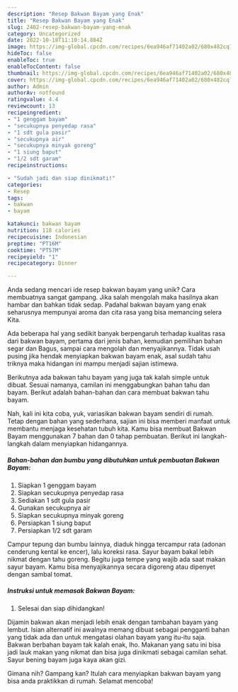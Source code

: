 ```yaml
---
description: "Resep Bakwan Bayam yang Enak"
title: "Resep Bakwan Bayam yang Enak"
slug: 2402-resep-bakwan-bayam-yang-enak
category: Uncategorized
date: 2022-10-18T11:10:14.884Z
image: https://img-global.cpcdn.com/recipes/6ea946af71402a02/680x482cq70/bakwan-bayam-foto-resep-utama.jpg
hideToc: false
enableToc: true
enableTocContent: false
thumbnail: https://img-global.cpcdn.com/recipes/6ea946af71402a02/680x482cq70/bakwan-bayam-foto-resep-utama.jpg
cover: https://img-global.cpcdn.com/recipes/6ea946af71402a02/680x482cq70/bakwan-bayam-foto-resep-utama.jpg
author: Admin
authorAv: notfound
ratingvalue: 4.4
reviewcount: 13
recipeingredient:
- "1 genggam bayam"
- "secukupnya penyedap rasa"
- "1 sdt gula pasir"
- "secukupnya air"
- "secukupnya minyak goreng"
- "1 siung baput"
- "1/2 sdt garam"
recipeinstructions:

- "Sudah jadi dan siap dinikmati!"
categories:
- Resep
tags:
- bakwan
- bayam

katakunci: bakwan bayam 
nutrition: 118 calories
recipecuisine: Indonesian
preptime: "PT16M"
cooktime: "PT57M"
recipeyield: "1"
recipecategory: Dinner

---
```





Anda sedang mencari ide resep bakwan bayam yang unik? Cara membuatnya sangat gampang. Jika salah mengolah maka hasilnya akan hambar dan bahkan tidak sedap. Padahal bakwan bayam yang enak seharusnya mempunyai aroma dan cita rasa yang bisa memancing selera Kita.





Ada beberapa hal yang sedikit banyak berpengaruh terhadap kualitas rasa dari bakwan bayam, pertama dari jenis bahan, kemudian pemilihan bahan segar dan Bagus, sampai cara mengolah dan menyajikannya. Tidak usah pusing jika hendak menyiapkan bakwan bayam enak,      asal sudah tahu triknya maka hidangan ini mampu menjadi sajian istimewa.














Berikutnya ada bakwan tahu bayam yang juga tak kalah simple untuk dibuat. Sesuai namanya, camilan ini menggabungkan bahan tahu dan bayam. Berikut adalah bahan-bahan dan cara membuat bakwan tahu bayam.






Nah, kali ini kita coba, yuk, variasikan bakwan bayam sendiri di rumah. Tetap dengan bahan yang sederhana, sajian ini bisa memberi manfaat untuk membantu menjaga kesehatan tubuh kita. Kamu bisa membuat Bakwan Bayam menggunakan 7 bahan dan 0 tahap pembuatan. Berikut ini langkah-langkah dalam menyiapkan hidangannya.

<!--inarticleads1-->

##### Bahan-bahan dan bumbu yang dibutuhkan untuk pembuatan Bakwan Bayam:

1. Siapkan 1 genggam bayam
1. Siapkan secukupnya penyedap rasa
1. Sediakan 1 sdt gula pasir
1. Gunakan secukupnya air
1. Siapkan secukupnya minyak goreng
1. Persiapkan 1 siung baput
1. Persiapkan 1/2 sdt garam


Campur tepung dan bumbu lainnya, diaduk hingga tercampur rata (adonan cenderung kental ke encer), lalu koreksi rasa. Sayur bayam bakal lebih nikmat dengan tahu goreng. Begitu juga tempe yang wajib ada saat makan sayur bayam. Kamu bisa menyajikannya secara digoreng atau dipenyet dengan sambal tomat. 

<!--inarticleads2-->

##### Instruksi untuk memasak Bakwan Bayam:


1. Selesai dan siap dihidangkan!

Dijamin bakwan akan menjadi lebih enak dengan tambahan bayam yang lembut. Isian alternatif ini awalnya memang dibuat sebagai pengganti bahan yang tidak ada dan untuk mengatasi olahan bayam yang itu-itu saja. Bakwan berbahan bayam tak kalah enak, lho. Makanan yang satu ini bisa jadi lauk makan yang nikmat dan bisa juga dinikmati sebagai camilan sehat. Sayur bening bayam juga kaya akan gizi. 

Gimana nih? Gampang kan? Itulah cara menyiapkan bakwan bayam yang bisa anda praktikkan di rumah. Selamat mencoba!
